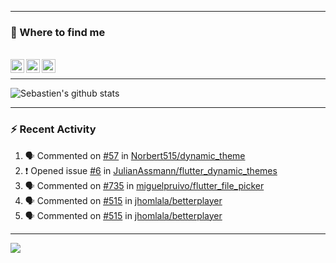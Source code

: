 
---

### :speech_balloon: Where to find me

</br>
<a href="https://twitter.com/seb_bouttier">
  <img align="left" width="22px" src="https://cdn.jsdelivr.net/npm/simple-icons@v3/icons/twitter.svg" />
</a>
<a href="https://www.linkedin.com/in/sebastien-bouttier">
  <img align="left" width="22px" src="https://cdn.jsdelivr.net/npm/simple-icons@v3/icons/linkedin.svg" />
</a>
<a href="https://sebastien-bouttier.medium.com/">
  <img align="left" width="22px" src="https://cdn.jsdelivr.net/npm/simple-icons@v3/icons/medium.svg" />
</a>
</br>

---

![Sebastien's github stats](https://github-readme-stats.vercel.app/api?username=sebastienBtr&show_icons=true&title_color=24292e&icon_color=40c463&text_color=24292e&bg_color=fff&count_private=true)

---

### :zap: Recent Activity

<!--START_SECTION:activity-->
1. 🗣 Commented on [#57](https://github.com/Norbert515/dynamic_theme/issues/57) in [Norbert515/dynamic_theme](https://github.com/Norbert515/dynamic_theme)
2. ❗️ Opened issue [#6](https://github.com/JulianAssmann/flutter_dynamic_themes/issues/6) in [JulianAssmann/flutter_dynamic_themes](https://github.com/JulianAssmann/flutter_dynamic_themes)
3. 🗣 Commented on [#735](https://github.com/miguelpruivo/flutter_file_picker/issues/735) in [miguelpruivo/flutter_file_picker](https://github.com/miguelpruivo/flutter_file_picker)
4. 🗣 Commented on [#515](https://github.com/jhomlala/betterplayer/issues/515) in [jhomlala/betterplayer](https://github.com/jhomlala/betterplayer)
5. 🗣 Commented on [#515](https://github.com/jhomlala/betterplayer/issues/515) in [jhomlala/betterplayer](https://github.com/jhomlala/betterplayer)
<!--END_SECTION:activity-->

---

![](https://komarev.com/ghpvc/?username=sebastienBtr)
